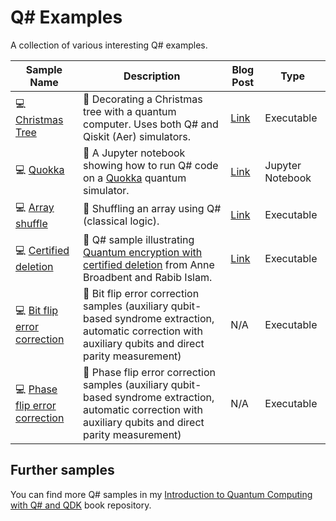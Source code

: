 # Q# Examples

A collection of various interesting Q# examples.

| Sample Name | Description | Blog Post | Type |
|-------------|-------------|-----------|------|
| 💻 [Christmas Tree](./christmas-tree) | 📝 Decorating a Christmas tree with a quantum computer. Uses both Q# and Qiskit (Aer) simulators. | [Link](https://www.strathweb.com/2024/12/decorating-a-quantum-christmas-tree-with-qsharp-and-qiskit/) | Executable |
| 💻 [Quokka](./quokka) | 📝 A Jupyter notebook showing how to run Q# code on a [Quokka](https://www.quokkacomputing.com/) quantum simulator. | [Link](https://strathweb.com/2025/03/running-qsharp-code-on-quokka/) | Jupyter Notebook |
| 💻 [Array shuffle](./language/shuffle) | 📝 Shuffling an array using Q# (classical logic). | [Link](https://www.strathweb.com/2023/12/shuffling-an-array-in-qsharp/) | Executable |
| 💻 [Certified deletion](./certified-deletion) | 📝 Q# sample illustrating [Quantum encryption with certified deletion](https://link.springer.com/chapter/10.1007/978-3-030-64381-2_4) from Anne Broadbent and Rabib Islam. | [Link](https://www.strathweb.com/2023/12/exploring-quantum-encryption-and-certified-deletion-with-qsharp/) | Executable |
| 💻 [Bit flip error correction](./error-correction/bitflip) | 📝 Bit flip error correction samples (auxiliary qubit-based syndrome extraction, automatic correction with auxiliary qubits and direct parity measurement) | N/A | Executable
| 💻 [Phase flip error correction](./error-correction/phaseflip) | 📝 Phase flip error correction samples (auxiliary qubit-based syndrome extraction, automatic correction with auxiliary qubits and direct parity measurement) | N/A | Executable

## Further samples

You can find more Q# samples in my [Introduction to Quantum Computing with Q# and QDK](https://github.com/filipw/intro-to-qc-with-qsharp-book?tab=readme-ov-file#list-of-examples) book repository.